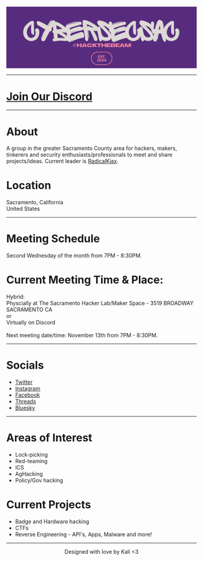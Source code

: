 ![ Logo ](./assets/images/hackthebeamsmaller.jpeg)

---

# [Join Our Discord](https://discord.gg/bcXW6vETwH)

---

# About
A group in the greater Sacramento County area for hackers, makers, tinkerers and security enthusiasts/professionals to meet and share projects/ideas. Current leader is [RadicalKjax](https://twitter.com/radicalkjax).

# Location
Sacramento, California\
United States

---

# Meeting Schedule
Second Wednesday of the month from 7PM - 8:30PM.

# Current Meeting Time & Place:
Hybrid:\
Physcially at The Sacramento Hacker Lab/Maker Space - 3519 BROADWAY SACRAMENTO CA\
or\
Virtually on Discord\
\
Next meeting date/time: November 13th from 7PM - 8:30PM.

---

# Socials
* [Twitter](https://twitter.com/CyberSec916)
* [Instagram](https://instagram.com/cybersec916)
* [Facebook](https://facebook.com/profile.php?id=61559952651821)
* [Threads](https://www.threads.net/@cybersec916)
* [Bluesky](https://bsky.app/profile/cybersec916.com)

---

# Areas of Interest
* Lock-picking
* Red-teaming
* ICS
* AgHacking
* Policy/Gov hacking

# Current Projects
* Badge and Hardware hacking
* CTFs
* Reverse Engineering - API's, Apps, Malware and more!

---

<div align="center"> Designed with love by Kali <3
